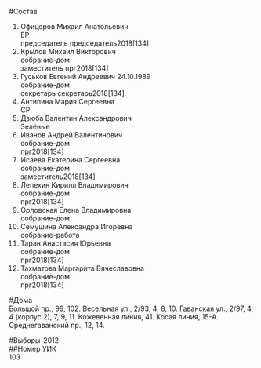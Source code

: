 #Состав  
1. Офицеров Михаил Анатольевич  
    ЕР  
    председатель председатель2018[134]  
2. Крылов Михаил Викторович  
    собрание-дом  
    заместитель прг2018[134]  
3. Гуськов Евгений Андреевич 24.10.1989  
    собрание-дом  
    секретарь секретарь2018[134]  
4. Антипина Мария Сергеевна  
    СР  
5. Дзюба Валентин Александрович  
    Зелёные  
6. Иванов Андрей Валентинович  
    собрание-дом  
    прг2018[134]  
7. Исаева Екатерина Сергеевна  
    собрание-дом  
    заместитель2018[134]  
8. Лепехин Кирилл Владимирович  
    собрание-дом  
    прг2018[134]  
9. Орловская Елена Владимировна  
    собрание-дом  
10. Семушина Александра Игоревна  
    собрание-работа  
11. Таран Анастасия Юрьевна  
    собрание-дом  
    прг2018[134]  
12. Тахматова Маргарита Вячеславовна  
    собрание-дом  
    прг2018[134]  
  
#Дома  
Большой пр.,     99, 102. Весельная ул.,     2/93, 4, 8, 10. Гаванская ул.,     2/97, 4, 4 (корпус 2), 7, 9, 11. Кожевенная линия,   41. Косая линия,   15-А. Среднегаванский пр.,     12, 14.  
  
#Выборы-2012  
##Номер УИК  
103  
